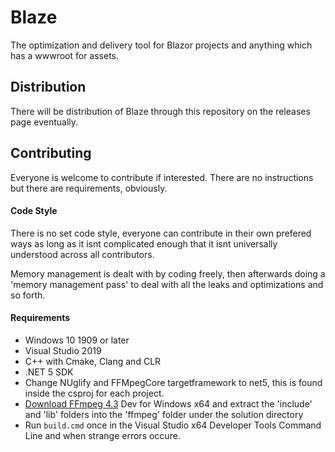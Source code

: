 # Blaze
The optimization and delivery tool for Blazor projects and anything which has a wwwroot for assets.
## Distribution
There will be distribution of Blaze through this repository on the releases page eventually.
## Contributing
Everyone is welcome to contribute if interested. There are no instructions but there are requirements, obviously.
#### Code Style
There is no set code style, everyone can contribute in their own prefered ways as long as it isnt complicated enough that it isnt universally understood across all contributors.

Memory management is dealt with by coding freely, then afterwards doing a 'memory management pass' to deal with all the leaks and optimizations and so forth.
#### Requirements
- Windows 10 1909 or later
- Visual Studio 2019
- C++ with Cmake, Clang and CLR
- .NET 5 SDK
- Change NUglify and FFMpegCore targetframework to net5, this is found inside the csproj for each project.
- [Download FFmpeg 4.3](https://ffmpeg.zeranoe.com/builds/) Dev for Windows x64 and extract the 'include' and 'lib' folders into the 'ffmpeg' folder under the solution directory
- Run ```build.cmd``` once in the Visual Studio x64 Developer Tools Command Line and when strange errors occure.
